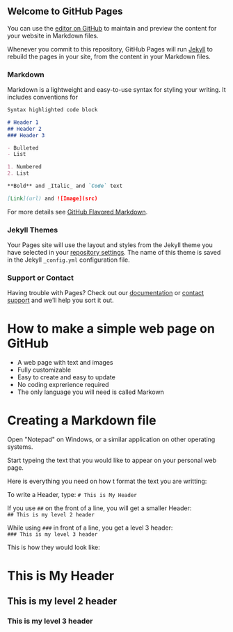 ## Welcome to GitHub Pages

You can use the [editor on GitHub](https://github.com/antzm/code-test/edit/master/README.md) to maintain and preview the content for your website in Markdown files.

Whenever you commit to this repository, GitHub Pages will run [Jekyll](https://jekyllrb.com/) to rebuild the pages in your site, from the content in your Markdown files.

### Markdown

Markdown is a lightweight and easy-to-use syntax for styling your writing. It includes conventions for

```markdown
Syntax highlighted code block

# Header 1
## Header 2
### Header 3

- Bulleted
- List

1. Numbered
2. List

**Bold** and _Italic_ and `Code` text

[Link](url) and ![Image](src)
```

For more details see [GitHub Flavored Markdown](https://guides.github.com/features/mastering-markdown/).

### Jekyll Themes

Your Pages site will use the layout and styles from the Jekyll theme you have selected in your [repository settings](https://github.com/antzm/code-test/settings). The name of this theme is saved in the Jekyll `_config.yml` configuration file.

### Support or Contact

Having trouble with Pages? Check out our [documentation](https://help.github.com/categories/github-pages-basics/) or [contact support](https://github.com/contact) and we’ll help you sort it out.

# How to make a simple web page on GitHub

* A web page with text and images
* Fully customizable
* Easy to create and easy to update
* No coding exprerience required
* The only language you will need is called Markown

# Creating a Markdown file

Open "Notepad" on Windows, or a similar application on other operating systems.

Start typeing the text that you would like to appear on your personal web page.

Here is everything you need on how t format the text you are writting:

To write a Header, type: 
`# This is My Header`  

If you use `##` on the front of a line, you will get a smaller Header:  
`## This is my level 2 header`  

While using `###` in front of a line, you get a level 3 header:  
`### This is my level 3 header`

This is how they would look like:

# This is My Header
## This is my level 2 header
### This is my level 3 header


